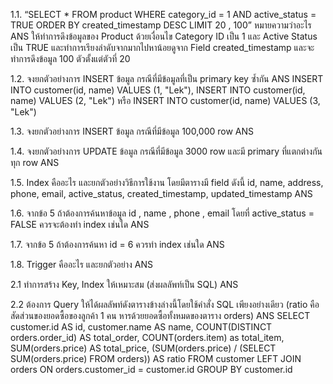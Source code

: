 1.1. “SELECT * FROM product WHERE category_id = 1 AND active_status = TRUE ORDER BY created_timestamp DESC LIMIT 20 , 100” หมายความว่าอะไร
ANS ให้ทำการดึงข้อมูลของ Product ด้วยเงื่อนไข Category ID เป็น 1 และ Active Status เป็น TRUE และทำการเรียงลำดับจากมากไปหาน้อยดูจาก Field created_timestamp และจะทำการดึงข้อมูล 100 ตัวตั้งแต่ตัวที่ 20

1.2. จงยกตัวอย่างการ INSERT ข้อมูล กรณีที่มีข้อมูลที่เป็น primary key ซ้ำกัน
ANS INSERT INTO customer(id, name) VALUES (1, "Lek"), INSERT INTO customer(id, name) VALUES (2, "Lek") หรือ INSERT INTO customer(id, name) VALUES (3, "Lek")

1.3. จงยกตัวอย่างการ INSERT ข้อมูล กรณีที่มีข้อมูล 100,000 row
ANS 

1.4. จงยกตัวอย่างการ UPDATE ข้อมูล กรณีที่มีข้อมูล 3000 row และมี primary ที่แตกต่างกันทุก row
ANS

1.5. Index คืออะไร และยกตัวอย่างวิธีการใช้งาน โดยมีตารางมี field ดังนี้ id, name, address, phone, email, active_status, created_timestamp, updated_timestamp
ANS 

1.6. จากข้อ 5 ถ้าต้องการค้นหาข้อมูล id , name , phone , email โดยที่ active_status = FALSE ควรจะต้องทำ index เช่นใด
ANS 

1.7. จากข้อ 5 ถ้าต้องการค้นหา id = 6 ควรทำ index เช่นใด
ANS 

1.8. Trigger คืออะไร และยกตัวอย่าง
ANS

2.1 ทำการสร้าง Key, Index ให้เหมาะสม (ส่งผลลัพท์เป็น SQL)
ANS 

2.2 ต้องการ Query ให้ได้ผลลัพท์ดังตารางข้างล่างนี้โดยใช้คำสั่ง SQL เพียงอย่างเดียว (ratio คือสัดส่วนของยอดซื้อของลูกค้า 1 คน หารด้วยยอดซื้อทั้งหมดของตาราง orders)
ANS SELECT customer.id AS id, customer.name AS name, COUNT(DISTINCT orders.order_id) AS total_order, COUNT(orders.item) as total_item, SUM(orders.price) AS total_price, (SUM(orders.price) / (SELECT SUM(orders.price) FROM orders)) AS ratio
FROM customer 
LEFT JOIN orders ON orders.customer_id = customer.id
GROUP BY customer.id



